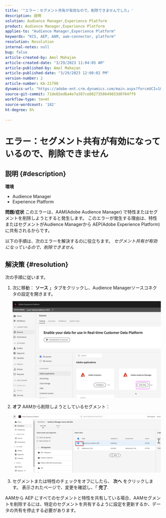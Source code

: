 ```yaml
---
title: '"エラー：セグメント共有が有効なので、削除できませんでした」'
description: 説明
solution: Audience Manager,Experience Platform
product: Audience Manager,Experience Platform
applies-to: "Audience Manager,Experience Platform"
keywords: "KCS, AEP, AAM, aam-connector, platform"
resolution: Resolution
internal-notes: null
bug: false
article-created-by: Amol Mahajan
article-created-date: "3/29/2023 11:04:05 AM"
article-published-by: Amol Mahajan
article-published-date: "3/29/2023 12:00:02 PM"
version-number: 2
article-number: KA-21790
dynamics-url: "https://adobe-ent.crm.dynamics.com/main.aspx?forceUCI=1&pagetype=entityrecord&etn=knowledgearticle&id=2959ba6a-21ce-ed11-b597-6045bd0065b6"
source-git-commit: 71de02ed6a4e7a387ce8827358649033d0704ff9
workflow-type: tm+mt
source-wordcount: '182'
ht-degree: 6%

---
```


# エラー：セグメント共有が有効になっているので、削除できません

## 説明 {#description}

<b>環境</b>
- Audience Manager
- Experience Platform



<b>問題/症状</b>
このエラーは、AAM(Adobe Audience Manager) で特性またはセグメントを削除しようとすると発生します。 このエラーが発生する理由は、特性またはセグメントがAudience Managerから AEP(Adobe Experience Platform) に共有されるからです。

以下の手順は、次のエラーを解決するのに役立ちます。 *セグメント共有が有効になっているので、削除できません*


## 解決策 {#resolution}

次の手順に従います。<br>


1. 次に移動： <b>ソース</b> 」タブをクリックし、Audience Managerソースコネクタの設定を開きます。



   ![](assets/fc2c0636-a6cd-ed11-b597-6045bd006239.png)


2. <b>オフ</b> AAMから削除しようとしているセグメント：

   ![](assets/48be788f-a6cd-ed11-b597-6045bd006239.png)
3. セグメントまたは特性のチェックをオフにしたら、 <b>次へ</b> をクリックします。 表示されたページで、変更を確認し、「 <b>完了</b>.




AAMから AEP にすべてのセグメントと特性を共有している場合、AAMセグメントを削除するには、特定のセグメントを共有するように設定を更新するか、データの共有を停止する必要があります。


